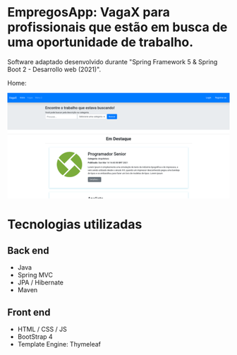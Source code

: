 # EmpregosApp: VagaX para profissionais que estão em busca de uma oportunidade de trabalho.
Software adaptado desenvolvido durante "Spring Framework 5 &amp; Spring Boot 2 - Desarrollo web (2021)".


Home:


![](https://github.com/mateusjose98/empregos-app/blob/main/img-layout/screenshot_2.png)




# Tecnologias utilizadas
## Back end
- Java
- Spring MVC
- JPA / Hibernate
- Maven
## Front end
- HTML / CSS / JS 
- BootStrap 4
- Template Engine: Thymeleaf
